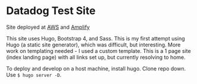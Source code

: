 # Datadog Test Site

Site deployed at [AWS](http://datadog-test-site.s3-website-us-east-1.amazonaws.com/) and [Amplify](https://main.dsil1b5ijwqvu.amplifyapp.com/)

This site uses Hugo, Bootstrap 4, and Sass. This is my first attempt using Hugo (a static site generator), which was difficult, but interesting. More work on templating needed - I used a custom template. This is a 1 page site (index landing page) with all links set up, but currently resolving to home.

To deploy and develop on a host machine, install hugo. Clone repo down. Use `$ hugo server -D`.
